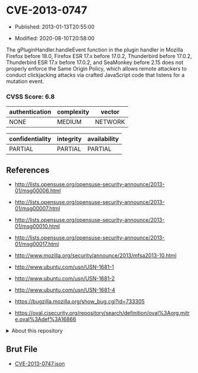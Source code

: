 # CVE-2013-0747

- Published: 2013-01-13T20:55:00

- Modified: 2020-08-10T20:58:00

The gPluginHandler.handleEvent function in the plugin handler in Mozilla Firefox before 18.0, Firefox ESR 17.x before 17.0.2, Thunderbird before 17.0.2, Thunderbird ESR 17.x before 17.0.2, and SeaMonkey before 2.15 does not properly enforce the Same Origin Policy, which allows remote attackers to conduct clickjacking attacks via crafted JavaScript code that listens for a mutation event.

### CVSS Score: **6.8**

| authentication | complexity | vector |
| --- | --- | --- |
| NONE | MEDIUM | NETWORK |

| confidentiality | integrity | availability |
| --- | --- | --- |
| PARTIAL | PARTIAL | PARTIAL |

## References

* http://lists.opensuse.org/opensuse-security-announce/2013-01/msg00006.html

* http://lists.opensuse.org/opensuse-security-announce/2013-01/msg00007.html

* http://lists.opensuse.org/opensuse-security-announce/2013-01/msg00010.html

* http://lists.opensuse.org/opensuse-security-announce/2013-01/msg00017.html

* http://www.mozilla.org/security/announce/2013/mfsa2013-10.html

* http://www.ubuntu.com/usn/USN-1681-1

* http://www.ubuntu.com/usn/USN-1681-2

* http://www.ubuntu.com/usn/USN-1681-4

* https://bugzilla.mozilla.org/show_bug.cgi?id=733305

* https://oval.cisecurity.org/repository/search/definition/oval%3Aorg.mitre.oval%3Adef%3A16866

<details>
<summary>About this repository</summary> 

  This repository is part of the project [Live Hack CVE](https://github.com/Live-Hack-CVE). Main website can be found [www.live-hack.org](https://www.live-hack.org) 
  
  Made by [Sn0wAlice](https://github.com/Sn0wAlice) for the people that care about security and need to have a feed of the latest CVEs. Hope you enjoy it, don't forget to star the repo and follow me on [Twitter](https://twitter.com/Sn0wAlice) and [Github](https://github.com/Sn0wAlice). And that is my [personnal website](https://www.alice-snow.me/)

  - [Home Page](https://github.com/Live-Hack-CVE)
  - [Framework](https://github.com/Live-Hack-CVE/cve-framework)
  - [CVE database](https://github.com/Live-Hack-CVE/full_database)
  - [Changelog](https://github.com/Live-Hack-CVE/Changelog)
</details>

## Brut File

* [CVE-2013-0747.json](https://raw.githubusercontent.com/Live-Hack-CVE/full_database/main/cves/2013/CVE-2013-0747.json)

